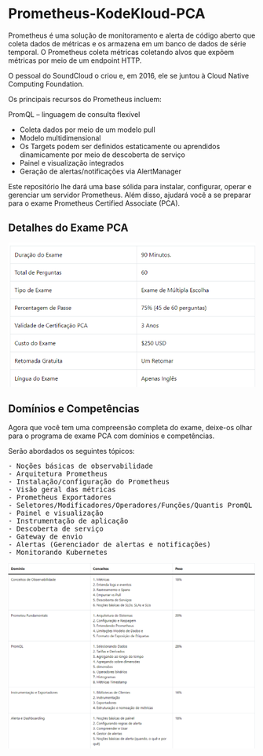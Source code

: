 # Prometheus-KodeKloud-PCA

Prometheus é uma solução de monitoramento e alerta de código aberto que coleta dados de métricas e os armazena em um banco de dados de série temporal. O Prometheus coleta métricas coletando alvos que expõem métricas por meio de um endpoint HTTP.

O pessoal do SoundCloud o criou e, em 2016, ele se juntou à Cloud Native Computing Foundation.

Os principais recursos do Prometheus incluem:

PromQL – linguagem de consulta flexível
- Coleta dados por meio de um modelo pull
- Modelo multidimensional
- Os Targets podem ser definidos estaticamente ou aprendidos dinamicamente por meio de descoberta de serviço
- Painel e visualização integrados
- Geração de alertas/notificações via AlertManager

Este repositório lhe dará uma base sólida para instalar, configurar, operar e gerenciar um servidor Prometheus. Além disso, ajudará você a se preparar para o exame Prometheus Certified Associate (PCA). 

## Detalhes do Exame PCA 

![Detalhes](/detail/image.png)

## Domínios e Competências
Agora que você tem uma compreensão completa do exame, deixe-os olhar para o programa de exame PCA com domínios e competências.

Serão abordados os seguintes tópicos:
<pre>
- Noções básicas de observabilidade
- Arquitetura Prometheus
- Instalação/configuração do Prometheus
- Visão geral das métricas
- Prometheus Exportadores
- Seletores/Modificadores/Operadores/Funções/Quantis PromQL
- Painel e visualização
- Instrumentação de aplicação
- Descoberta de serviço
- Gateway de envio
- Alertas (Gerenciador de alertas e notificações)
- Monitorando Kubernetes
</pre>
![dominio](/detail/image-1.png)